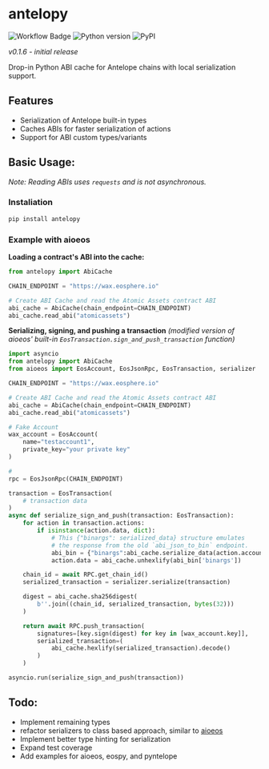 # antelopy

![Workflow Badge](https://github.com/stuckatsixpm/antelopy/actions/workflows/main.yml/badge.svg?branch=main) ![Python version](https://img.shields.io/badge/python-3.8%20%7C%203.9%20%7C%203.10%20%7C%203.11%20%7C%203.12-blue) ![PyPI](https://img.shields.io/pypi/v/antelopy?label=PyPI)

*v0.1.6 - initial release*

Drop-in Python ABI cache for Antelope chains with local serialization support. 

## Features
* Serialization of Antelope built-in types
* Caches ABIs for faster serialization of actions
* Support for ABI custom types/variants

## Basic Usage:
*Note: Reading ABIs uses `requests` and is not asynchronous.*

### Instaliation

```bash
pip install antelopy
```

### Example with aioeos
**Loading a contract's ABI into the cache:**
```py
from antelopy import AbiCache

CHAIN_ENDPOINT = "https://wax.eosphere.io"

# Create ABI Cache and read the Atomic Assets contract ABI
abi_cache = AbiCache(chain_endpoint=CHAIN_ENDPOINT)
abi_cache.read_abi("atomicassets")
```


**Serializing, signing, and pushing a transaction** *(modified version of aioeos' built-in `EosTransaction.sign_and_push_transaction` function)*
```py
import asyncio
from antelopy import AbiCache
from aioeos import EosAccount, EosJsonRpc, EosTransaction, serializer

CHAIN_ENDPOINT = "https://wax.eosphere.io"

# Create ABI Cache and read the Atomic Assets contract ABI
abi_cache = AbiCache(chain_endpoint=CHAIN_ENDPOINT)
abi_cache.read_abi("atomicassets")

# Fake Account
wax_account = EosAccount(
    name="testaccount1",
    private_key="your private key"
)

# 
rpc = EosJsonRpc(CHAIN_ENDPOINT)

transaction = EosTransaction(
    # transaction data
)
async def serialize_sign_and_push(transaction: EosTransaction):
    for action in transaction.actions: 
        if isinstance(action.data, dict):
            # This {"binargs": serialized_data} structure emulates
            # the response from the old `abi_json_to_bin` endpoint.
            abi_bin = {"binargs":abi_cache.serialize_data(action.account,action.name, action.data)}
            action.data = abi_cache.unhexlify(abi_bin['binargs'])

    chain_id = await RPC.get_chain_id()
    serialized_transaction = serializer.serialize(transaction)

    digest = abi_cache.sha256digest(
        b''.join((chain_id, serialized_transaction, bytes(32)))
    )

    return await RPC.push_transaction(
        signatures=[key.sign(digest) for key in [wax_account.key]],
        serialized_transaction=(
            abi_cache.hexlify(serialized_transaction).decode()
        )
    )

asyncio.run(serialize_sign_and_push(transaction))
```

## Todo:
* Implement remaining types
* refactor serializers to class based approach, similar to [aioeos](https://github.com/ulamlabs/aioeos/blob/master/aioeos/serializer.py)
* Implement better type hinting for serialization
* Expand test coverage
* Add examples for aioeos, eospy, and pyntelope
